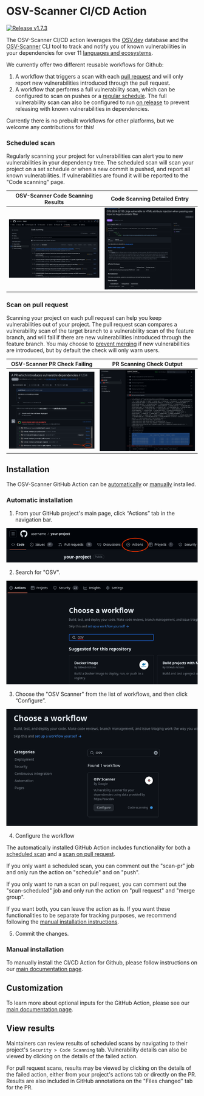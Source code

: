# OSV-Scanner CI/CD Action

[![Release v1.7.3](https://img.shields.io/badge/release-v1.7.3-blue?style=flat)](https://github.com/google/osv-scanner-action/releases)
<!-- Hard coded release version -->

The OSV-Scanner CI/CD action leverages the [OSV.dev](https://osv.dev/) database and the [OSV-Scanner](https://google.github.io/osv-scanner/) CLI tool to track and notify you of known vulnerabilities in your dependencies for over 11 [languages and ecosystems](https://google.github.io/osv-scanner/supported-languages-and-lockfiles/).

We currently offer two different reusable workflows for Github:

1. A workflow that triggers a scan with each [pull request](./github-action.md#scan-on-pull-request) and will only report new vulnerabilities introduced through the pull request.
2. A workflow that performs a full vulnerability scan, which can be configured to scan on pushes or a [regular schedule](./github-action.md#scheduled-scans). The full vulnerability scan can also be configured to run [on release](./github-action.md#scan-on-release) to prevent releasing with known vulnerabilities in dependencies.

Currently there is no prebuilt workflows for other platforms, but we welcome any contributions for this!

### Scheduled scan
Regularly scanning your project for vulnerabilities can alert you to new vulnerabilities in your dependency tree. The scheduled scan will scan your project on a set schedule or when a new commit is pushed, and report all known vulnerabilities. If vulnerabilities are found it will be reported to the "Code scanning" page.

|                        OSV-Scanner Code Scanning Results                         |                                 Code Scanning Detailed Entry                                  |
| :------------------------------------------------------------------------------: | :-------------------------------------------------------------------------------------------: |
| ![Image of results in code scanning tab](images/github-action-code-scanning.png) | ![Image of details of specific in code scanning entry](images/github-action-code-details.png) |

### Scan on pull request
Scanning your project on each pull request can help you keep vulnerabilities out of your project. The pull request scan compares a vulnerability scan of the target branch to a vulnerability scan of the feature branch, and will fail if there are new vulnerabilities introduced through the feature branch. You may choose to [prevent merging](https://docs.github.com/en/repositories/configuring-branches-and-merges-in-your-repository/managing-protected-branches/about-protected-branches#require-status-checks-before-merging) if new vulnerabilities are introduced, but by default the check will only warn users.

|                                                 OSV-Scanner PR Check Failing                                                  |                         PR Scanning Check Output                          |
| :---------------------------------------------------------------------------------------------------------------------------: | :-----------------------------------------------------------------------: |
| ![Screenshot of PR introducing a vulnerable dependency, and osv-scanner blocking check](images/github-action-PR-scanning.png) | ![Screenshot of osv-scanner output](images/github-action-scan-output.png) |

## Installation

The OSV-Scanner GitHub Action can be [automatically](#automatic-installation) or [manually](#manual-installation) installed.

### Automatic installation

1) From your GitHub project's main page, click “Actions” tab in the navigation bar.

![Select the actions tab on the repository navigation bar.](./images/actions-tab.png)

2) Search for "OSV".

![Image shows the GitHub Actions search bar.](./images/osv-scanner-search.png)

3) Choose the "OSV Scanner" from the list of workflows, and then click “Configure”.

![Image shows OSV Scanner workflow after searching](./images/osv-scanner-configure.png)

4) Configure the workflow

The automatically installed GitHub Action includes functionality for both a [scheduled scan](#scheduled-scan) and a [scan on pull request](#scan-on-pull-request).

If you only want a scheduled scan, you can comment out the "scan-pr" job and only run the action on "schedule" and on "push".

If you only want to run a scan on pull request, you can comment out the "scan-scheduled" job and only run the action on "pull request" and "merge group".

If you want both, you can leave the action as is. If you want these functionalities to be separate for tracking purposes, we recommend following the [manual installation instructions](#manual-installation).

5) Commit the changes.

### Manual installation

To manually install the CI/CD Action for Github, please follow instructions on our [main documentation page](https://google.github.io/osv-scanner/github-action/).

## Customization

To learn more about optional inputs for the GitHub Action, please see our [main documentation page](https://google.github.io/osv-scanner/github-action/#customization).

## View results

Maintainers can review results of scheduled scans by navigating to their project's `Security > Code Scanning` tab. Vulnerability details can also be viewed by clicking on the details of the failed action.

For pull request scans, results may be viewed by clicking on the details of the failed action, either from your project's actions tab or directly on the PR. Results are also included in GitHub annotations on the "Files changed" tab for the PR.
